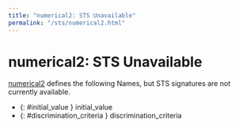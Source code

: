 ```yaml
---
title: "numerical2: STS Unavailable"
permalink: "/sts/numerical2.html"
---
```


# numerical2: STS Unavailable


[numerical2](/cd/numerical2)
defines the following Names, but STS signatures are not currently available.


 *  {: #initial_value } initial_value
 *  {: #discrimination_criteria } discrimination_criteria